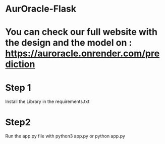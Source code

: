 # AurOracle-Flask

# You can check our full website with the design and the model on : https://auroracle.onrender.com/prediction


# Step 1
Install the Library in the requirements.txt

# Step2
Run the app.py file with python3 app.py or python app.py
